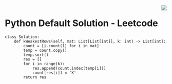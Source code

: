 <img src="https://skillicons.dev/icons?i=python" align="right" />

# Python Default Solution - Leetcode

```python3
class Solution:
    def kWeakestRows(self, mat: List[List[int]], k: int) -> List[int]:
        count = [i.count(1) for i in mat]
        temp = count.copy()
        temp.sort()
        res = []
        for i in range(k):
            res.append(count.index(temp[i]))
            count[res[i]] = 'X'
        return res
```
